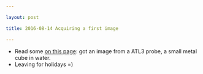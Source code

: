 ```yaml
---

layout: post

title: 2016-08-14 Acquiring a first image

---
```



-   Read some [on this
    page](/include/20160814/20160814-HackingAUltrasoundProbe.md): got an
    image from a ATL3 probe, a small metal cube in water.
-   Leaving for holidays =)

